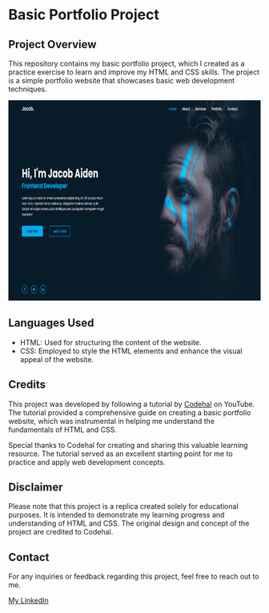 # Basic Portfolio Project

## Project Overview
This repository contains my basic portfolio project, which I created as a practice exercise to learn and improve my HTML and CSS skills. The project is a simple portfolio website that showcases basic web development techniques.

<img height="400" src="https://raw.githubusercontent.com/pullovers/portfolio-blue/main/img/home-portfolio-by-diogo-miranda.PNG" title="Blue Portfolio" alt="Blue Portfolio" />

## Languages Used
- HTML: Used for structuring the content of the website.
- CSS: Employed to style the HTML elements and enhance the visual appeal of the website.

## Credits
This project was developed by following a tutorial by [Codehal](https://www.youtube.com/watch?v=RroDdybvu5s&ab_channel=Codehal) on YouTube. The tutorial provided a comprehensive guide on creating a basic portfolio website, which was instrumental in helping me understand the fundamentals of HTML and CSS.

Special thanks to Codehal for creating and sharing this valuable learning resource. The tutorial served as an excellent starting point for me to practice and apply web development concepts.

## Disclaimer
Please note that this project is a replica created solely for educational purposes. It is intended to demonstrate my learning progress and understanding of HTML and CSS. The original design and concept of the project are credited to Codehal.

## Contact
For any inquiries or feedback regarding this project, feel free to reach out to me.

[My LinkedIn](https://www.linkedin.com/in/diogo-miranda-sp/)
